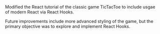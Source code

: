 Modified the React tutorial of the classic game TicTacToe to include usgae of modern React via React Hooks.

Future improvements include more advanced styling of the game, but the primary objective was to explore and implement React Hooks. 
